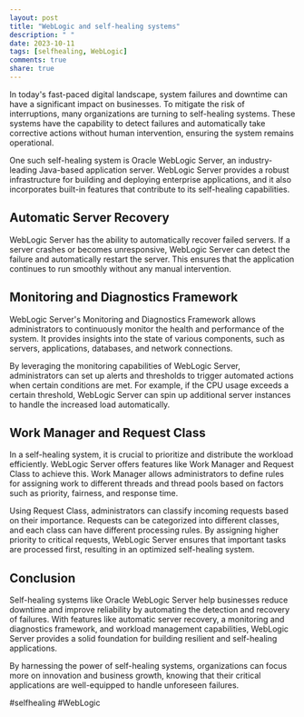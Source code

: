 ```yaml
---
layout: post
title: "WebLogic and self-healing systems"
description: " "
date: 2023-10-11
tags: [selfhealing, WebLogic]
comments: true
share: true
---
```


In today's fast-paced digital landscape, system failures and downtime can have a significant impact on businesses. To mitigate the risk of interruptions, many organizations are turning to self-healing systems. These systems have the capability to detect failures and automatically take corrective actions without human intervention, ensuring the system remains operational.

One such self-healing system is Oracle WebLogic Server, an industry-leading Java-based application server. WebLogic Server provides a robust infrastructure for building and deploying enterprise applications, and it also incorporates built-in features that contribute to its self-healing capabilities.

## Automatic Server Recovery
WebLogic Server has the ability to automatically recover failed servers. If a server crashes or becomes unresponsive, WebLogic Server can detect the failure and automatically restart the server. This ensures that the application continues to run smoothly without any manual intervention.

## Monitoring and Diagnostics Framework
WebLogic Server's Monitoring and Diagnostics Framework allows administrators to continuously monitor the health and performance of the system. It provides insights into the state of various components, such as servers, applications, databases, and network connections.

By leveraging the monitoring capabilities of WebLogic Server, administrators can set up alerts and thresholds to trigger automated actions when certain conditions are met. For example, if the CPU usage exceeds a certain threshold, WebLogic Server can spin up additional server instances to handle the increased load automatically.

## Work Manager and Request Class
In a self-healing system, it is crucial to prioritize and distribute the workload efficiently. WebLogic Server offers features like Work Manager and Request Class to achieve this. Work Manager allows administrators to define rules for assigning work to different threads and thread pools based on factors such as priority, fairness, and response time.

Using Request Class, administrators can classify incoming requests based on their importance. Requests can be categorized into different classes, and each class can have different processing rules. By assigning higher priority to critical requests, WebLogic Server ensures that important tasks are processed first, resulting in an optimized self-healing system.

## Conclusion
Self-healing systems like Oracle WebLogic Server help businesses reduce downtime and improve reliability by automating the detection and recovery of failures. With features like automatic server recovery, a monitoring and diagnostics framework, and workload management capabilities, WebLogic Server provides a solid foundation for building resilient and self-healing applications.

By harnessing the power of self-healing systems, organizations can focus more on innovation and business growth, knowing that their critical applications are well-equipped to handle unforeseen failures.

#selfhealing #WebLogic